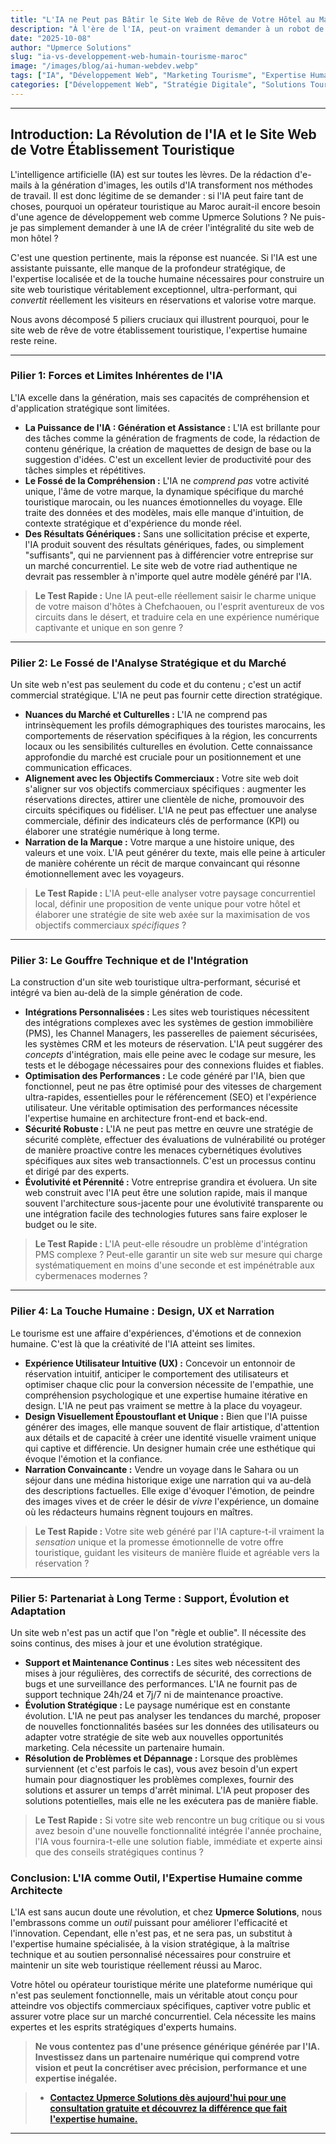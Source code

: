 ```yaml
---
title: "L'IA ne Peut pas Bâtir le Site Web de Rêve de Votre Hôtel au Maroc (Pas Encore) : Pourquoi l'Expertise Humaine Reste Reine"
description: "À l'ère de l'IA, peut-on vraiment demander à un robot de créer le site web de son hôtel ou agence de voyage ? Découvrez pourquoi la stratégie humaine, la maîtrise technique et l'expertise locale d'Upmerce Solutions sont toujours indispensables pour un site web qui convertit réellement et développe votre activité touristique."
date: "2025-10-08"
author: "Upmerce Solutions"
slug: "ia-vs-developpement-web-humain-tourisme-maroc"
image: "/images/blog/ai-human-webdev.webp"
tags: ["IA", "Développement Web", "Marketing Tourisme", "Expertise Humaine", "Stratégie Digitale", "Upmerce Solutions"]
categories: ["Développement Web", "Stratégie Digitale", "Solutions Tourisme"]
---
```


---

## Introduction: La Révolution de l'IA et le Site Web de Votre Établissement Touristique

L'intelligence artificielle (IA) est sur toutes les lèvres. De la rédaction d'e-mails à la génération d'images, les outils d'IA transforment nos méthodes de travail. Il est donc légitime de se demander : si l'IA peut faire tant de choses, pourquoi un opérateur touristique au Maroc aurait-il encore besoin d'une agence de développement web comme Upmerce Solutions ? Ne puis-je pas simplement demander à une IA de créer l'intégralité du site web de mon hôtel ?

C'est une question pertinente, mais la réponse est nuancée. Si l'IA est une assistante puissante, elle manque de la profondeur stratégique, de l'expertise localisée et de la touche humaine nécessaires pour construire un site web touristique véritablement exceptionnel, ultra-performant, qui *convertit* réellement les visiteurs en réservations et valorise votre marque.

Nous avons décomposé 5 piliers cruciaux qui illustrent pourquoi, pour le site web de rêve de votre établissement touristique, l'expertise humaine reste reine.

---

### **Pilier 1: Forces et Limites Inhérentes de l'IA**

L'IA excelle dans la génération, mais ses capacités de compréhension et d'application stratégique sont limitées.

* **La Puissance de l'IA : Génération et Assistance :** L'IA est brillante pour des tâches comme la génération de fragments de code, la rédaction de contenu générique, la création de maquettes de design de base ou la suggestion d'idées. C'est un excellent levier de productivité pour des tâches simples et répétitives.
* **Le Fossé de la Compréhension :** L'IA ne *comprend pas* votre activité unique, l'âme de votre marque, la dynamique spécifique du marché touristique marocain, ou les nuances émotionnelles du voyage. Elle traite des données et des modèles, mais elle manque d'intuition, de contexte stratégique et d'expérience du monde réel.
* **Des Résultats Génériques :** Sans une sollicitation précise et experte, l'IA produit souvent des résultats génériques, fades, ou simplement "suffisants", qui ne parviennent pas à différencier votre entreprise sur un marché concurrentiel. Le site web de votre riad authentique ne devrait pas ressembler à n'importe quel autre modèle généré par l'IA.

> **Le Test Rapide :** Une IA peut-elle réellement saisir le charme unique de votre maison d'hôtes à Chefchaouen, ou l'esprit aventureux de vos circuits dans le désert, et traduire cela en une expérience numérique captivante et unique en son genre ?

---

### **Pilier 2: Le Fossé de l'Analyse Stratégique et du Marché**

Un site web n'est pas seulement du code et du contenu ; c'est un actif commercial stratégique. L'IA ne peut pas fournir cette direction stratégique.

* **Nuances du Marché et Culturelles :** L'IA ne comprend pas intrinsèquement les profils démographiques des touristes marocains, les comportements de réservation spécifiques à la région, les concurrents locaux ou les sensibilités culturelles en évolution. Cette connaissance approfondie du marché est cruciale pour un positionnement et une communication efficaces.
* **Alignement avec les Objectifs Commerciaux :** Votre site web doit s'aligner sur vos objectifs commerciaux spécifiques : augmenter les réservations directes, attirer une clientèle de niche, promouvoir des circuits spécifiques ou fidéliser. L'IA ne peut pas effectuer une analyse commerciale, définir des indicateurs clés de performance (KPI) ou élaborer une stratégie numérique à long terme.
* **Narration de la Marque :** Votre marque a une histoire unique, des valeurs et une voix. L'IA peut générer du texte, mais elle peine à articuler de manière cohérente un récit de marque convaincant qui résonne émotionnellement avec les voyageurs.

> **Le Test Rapide :** L'IA peut-elle analyser votre paysage concurrentiel local, définir une proposition de vente unique pour votre hôtel et élaborer une stratégie de site web axée sur la maximisation de vos objectifs commerciaux *spécifiques* ?

---

### **Pilier 3: Le Gouffre Technique et de l'Intégration**

La construction d'un site web touristique ultra-performant, sécurisé et intégré va bien au-delà de la simple génération de code.

* **Intégrations Personnalisées :** Les sites web touristiques nécessitent des intégrations complexes avec les systèmes de gestion immobilière (PMS), les Channel Managers, les passerelles de paiement sécurisées, les systèmes CRM et les moteurs de réservation. L'IA peut suggérer des *concepts* d'intégration, mais elle peine avec le codage sur mesure, les tests et le débogage nécessaires pour des connexions fluides et fiables.
* **Optimisation des Performances :** Le code généré par l'IA, bien que fonctionnel, peut ne pas être optimisé pour des vitesses de chargement ultra-rapides, essentielles pour le référencement (SEO) et l'expérience utilisateur. Une véritable optimisation des performances nécessite l'expertise humaine en architecture front-end et back-end.
* **Sécurité Robuste :** L'IA ne peut pas mettre en œuvre une stratégie de sécurité complète, effectuer des évaluations de vulnérabilité ou protéger de manière proactive contre les menaces cybernétiques évolutives spécifiques aux sites web transactionnels. C'est un processus continu et dirigé par des experts.
* **Évolutivité et Pérennité :** Votre entreprise grandira et évoluera. Un site web construit avec l'IA peut être une solution rapide, mais il manque souvent l'architecture sous-jacente pour une évolutivité transparente ou une intégration facile des technologies futures sans faire exploser le budget ou le site.

> **Le Test Rapide :** L'IA peut-elle résoudre un problème d'intégration PMS complexe ? Peut-elle garantir un site web sur mesure qui charge systématiquement en moins d'une seconde et est impénétrable aux cybermenaces modernes ?

---

### **Pilier 4: La Touche Humaine : Design, UX et Narration**

Le tourisme est une affaire d'expériences, d'émotions et de connexion humaine. C'est là que la créativité de l'IA atteint ses limites.

* **Expérience Utilisateur Intuitive (UX) :** Concevoir un entonnoir de réservation intuitif, anticiper le comportement des utilisateurs et optimiser chaque clic pour la conversion nécessite de l'empathie, une compréhension psychologique et une expertise humaine itérative en design. L'IA ne peut pas vraiment se mettre à la place du voyageur.
* **Design Visuellement Époustouflant et Unique :** Bien que l'IA puisse générer des images, elle manque souvent de flair artistique, d'attention aux détails et de capacité à créer une identité visuelle vraiment unique qui captive et différencie. Un designer humain crée une esthétique qui évoque l'émotion et la confiance.
* **Narration Convaincante :** Vendre un voyage dans le Sahara ou un séjour dans une médina historique exige une narration qui va au-delà des descriptions factuelles. Elle exige d'évoquer l'émotion, de peindre des images vives et de créer le désir de *vivre* l'expérience, un domaine où les rédacteurs humains règnent toujours en maîtres.

> **Le Test Rapide :** Votre site web généré par l'IA capture-t-il vraiment la *sensation* unique et la promesse émotionnelle de votre offre touristique, guidant les visiteurs de manière fluide et agréable vers la réservation ?

---

### **Pilier 5: Partenariat à Long Terme : Support, Évolution et Adaptation**

Un site web n'est pas un actif que l'on "règle et oublie". Il nécessite des soins continus, des mises à jour et une évolution stratégique.

* **Support et Maintenance Continus :** Les sites web nécessitent des mises à jour régulières, des correctifs de sécurité, des corrections de bugs et une surveillance des performances. L'IA ne fournit pas de support technique 24h/24 et 7j/7 ni de maintenance proactive.
* **Évolution Stratégique :** Le paysage numérique est en constante évolution. L'IA ne peut pas analyser les tendances du marché, proposer de nouvelles fonctionnalités basées sur les données des utilisateurs ou adapter votre stratégie de site web aux nouvelles opportunités marketing. Cela nécessite un partenaire humain.
* **Résolution de Problèmes et Dépannage :** Lorsque des problèmes surviennent (et c'est parfois le cas), vous avez besoin d'un expert humain pour diagnostiquer les problèmes complexes, fournir des solutions et assurer un temps d'arrêt minimal. L'IA peut proposer des solutions potentielles, mais elle ne les exécutera pas de manière fiable.

> **Le Test Rapide :** Si votre site web rencontre un bug critique ou si vous avez besoin d'une nouvelle fonctionnalité intégrée l'année prochaine, l'IA vous fournira-t-elle une solution fiable, immédiate et experte ainsi que des conseils stratégiques continus ?

### **Conclusion: L'IA comme Outil, l'Expertise Humaine comme Architecte**

L'IA est sans aucun doute une révolution, et chez **Upmerce Solutions**, nous l'embrassons comme un *outil* puissant pour améliorer l'efficacité et l'innovation. Cependant, elle n'est pas, et ne sera pas, un substitut à l'expertise humaine spécialisée, à la vision stratégique, à la maîtrise technique et au soutien personnalisé nécessaires pour construire et maintenir un site web touristique réellement réussi au Maroc.

Votre hôtel ou opérateur touristique mérite une plateforme numérique qui n'est pas seulement fonctionnelle, mais un véritable atout conçu pour atteindre vos objectifs commerciaux spécifiques, captiver votre public et assurer votre place sur un marché concurrentiel. Cela nécessite les mains expertes et les esprits stratégiques d'experts humains.

> **Ne vous contentez pas d'une présence générique générée par l'IA. Investissez dans un partenaire numérique qui comprend votre vision et peut la concrétiser avec précision, performance et une expertise inégalée.**

> * [**Contactez Upmerce Solutions dès aujourd'hui pour une consultation gratuite et découvrez la différence que fait l'expertise humaine.**](https://www.upmerce.com/en#contact)

---